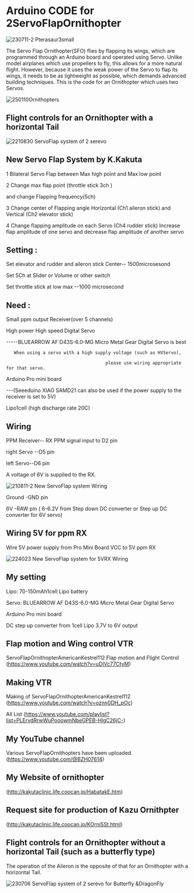 # Arduino CODE for 2ServoFlapOrnithopter

![230711-2 Pterasaur3small](/image/230711-2%20Pterasaur3small%20.jpg)

The Servo Flap Ornithopter(SFO) flies by flapping its wings, which are programmed through an Arduino board and operated using Servo.
Unlike model airplanes which use propellers to fly, this allows for a more natural flight.
However, because it uses the weak power of the Servo to flap its wings, it needs to be as lightweight as possible, which demands advanced building techniques.
 This is the code for an Ornithopter which uses two Servos.

 ![250110Ornithopters](/image/250110Ornithopters.jpg)

## Flight controls for an Ornithopter with a horizontal Tail

![2210830 ServoFlap system of 2 serevo](/image/210830%20ServoFlap%20system%20of%202%20serevo.jpg)

## New Servo Flap System by K.Kakuta

1 Bilateral Servo Flap between Max high point and Max low point

2 Change max flap point (throttle stick 3ch ) 
 
  and change Flapping frequency(5ch)

3 Change center of Flapping angle Horizontal (Ch1 aileron stick) and Vertical (Ch2 elevator stick)

4 Change flapping amplitude on each Servo (Ch4 rudder stick)
Increase flap amplitude of one servo and decrease flap amplitude of another servo

## Setting : 

Set elevator and rudder and aileron stick Center-- 1500microsesond

Set 5Ch at Slider or Volume or other switch

Set throttle stick at low max --1000 microsecond

## Need :
   Small ppm output Receiver(over 5 channels)

   High power High speed Digital Servo

   -----BLUEARROW AF D43S-6.0-MG Micro Metal Gear Digital Servo is best
       
       When using a servo with a high supply voltage (such as HVServo), 
       
                                          please use wiring appropriate for that servo.

   Arduino Pro mini board  
   
   ---(Seeeduino XIAO SAMD21 can also be used if the power supply to the receiver is set to 5V)

   Lipo1cell (high discharge rate 20C)

## Wiring

PPM Receiver-- RX PPM signal input to D2 pin

right Servo --D5 pin

left Servo--D6 pin

A voltage of 6V is supplied to the RX.

![210811-2 New ServoFlap system  Wiring](/image/210811-2%20New%20ServoFlap%20system%20%20Wiring.jpg)


Ground -GND pin

6V -RAW pin ( 6-6.2V from Step down DC converter or Step up DC converter for 6V servo)




## Wiring 5V for ppm RX
Wire 5V power supply from Pro Mini Board VCC to 5V ppm RX

![224023 New ServoFlap system for 5VRX  Wiring](/image/224023%20New%20ServoFlap%20system%20for%205VRX%20%20Wiring.jpg)
## My setting

Lipo: 70-150mAh1cell Lipo battery

Servo: BLUEARROW AF D43S-6.0-MG Micro Metal Gear Digital Servo

Arduino Pro mini board

DC step up converter from 1cell Lipo 3.7V to 6V output




## Flap motion and Wing control VTR 
ServoFlapOrnithopterAmericanKestrel112 Flap motion and Flight Control
(https://www.youtube.com/watch?v=uDIVc77CtyM)

## Making VTR 
Making of ServoFlapOrnithopterAmericanKestrel112 
(https://www.youtube.com/watch?v=oznn0DH_pOc)

All List
(https://www.youtube.com/playlist?list=PLErvdRrwWuPooowmNbeGPEB-HlgC26jC-)


## My YouTube channel 
 Various ServoFlapOrnithopters have been uploaded.
(https://www.youtube.com/@BZH07614)

## My Website of ornithopter
 (http://kakutaclinic.life.coocan.jp/HabatakE.htm)

## Request site for production of Kazu Ornithpter
(http://kakutaclinic.life.coocan.jp/KOrniSSt.html)
 



## Flight controls for an Ornithopter without a horizontal Tail (such as a butterfly type)

The operation of the Aileron is the opposite of that for an Ornithopter with a horizontal Tail.

![230706 ServoFlap system of 2 serevo for Butterfly &DragonFly](/image/230706%20ServoFlap%20system%20of%202%20serevo%20for%20Butterfly%20&DragonFly.jpg)

